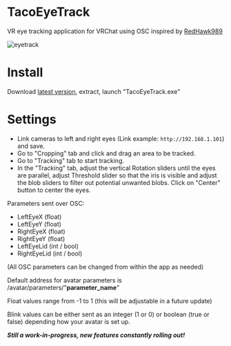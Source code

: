 # TacoEyeTrack

VR eye tracking application for VRChat using OSC inspired by [RedHawk989](https://github.com/RedHawk989/EyeTrackVR)

![eyetrack](https://user-images.githubusercontent.com/117571946/204283521-a67e8b5c-3bf1-4fd2-b751-bb9a62c91ae8.gif)


# Install
Download [latest version](https://github.com/RxmTaco/TacoTrack/releases), extract, launch "TacoEyeTrack.exe"

# Settings
- Link cameras to left and right eyes (Link example: `http://192.168.1.101`) and save.
- Go to "Cropping" tab and click and drag an area to be tracked.
- Go to "Tracking" tab to start tracking.
- In the "Tracking" tab, adjust the vertical Rotation sliders until the eyes are parallel, adjust Threshold slider so that the iris is visible and adjust the blob sliders to filter out potential unwanted blobs. Click on "Center" button to center the eyes.

Parameters sent over OSC:
- LeftEyeX      (float)
- LeftEyeY      (float)
- RightEyeX     (float)
- RightEyeY     (float)
- LeftEyeLid    (int / bool)
- RightEyeLid   (int / bool)

(All OSC parameters can be changed from within the app as needed)

Default address for avatar parameters is /avatar/parameters/"**parameter_name**"

Float values range from -1 to 1 (this will be adjustable in a future update)

Blink values can be either sent as an integer (1 or 0) or boolean (true or false) depending how your avatar is set up.

***Still a work-in-progress, new features constantly rolling out!***
